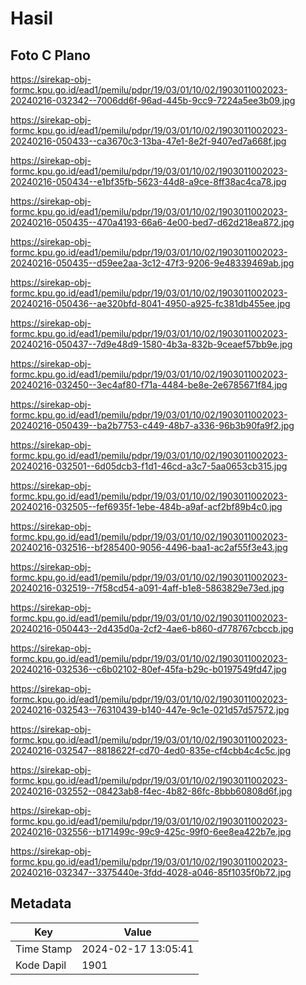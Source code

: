 # Hasil

## Foto C Plano

https://sirekap-obj-formc.kpu.go.id/ead1/pemilu/pdpr/19/03/01/10/02/1903011002023-20240216-032342--7006dd6f-96ad-445b-9cc9-7224a5ee3b09.jpg

https://sirekap-obj-formc.kpu.go.id/ead1/pemilu/pdpr/19/03/01/10/02/1903011002023-20240216-050433--ca3670c3-13ba-47e1-8e2f-9407ed7a668f.jpg

https://sirekap-obj-formc.kpu.go.id/ead1/pemilu/pdpr/19/03/01/10/02/1903011002023-20240216-050434--e1bf35fb-5623-44d8-a9ce-8ff38ac4ca78.jpg

https://sirekap-obj-formc.kpu.go.id/ead1/pemilu/pdpr/19/03/01/10/02/1903011002023-20240216-050435--470a4193-66a6-4e00-bed7-d62d218ea872.jpg

https://sirekap-obj-formc.kpu.go.id/ead1/pemilu/pdpr/19/03/01/10/02/1903011002023-20240216-050435--d59ee2aa-3c12-47f3-9206-9e48339469ab.jpg

https://sirekap-obj-formc.kpu.go.id/ead1/pemilu/pdpr/19/03/01/10/02/1903011002023-20240216-050436--ae320bfd-8041-4950-a925-fc381db455ee.jpg

https://sirekap-obj-formc.kpu.go.id/ead1/pemilu/pdpr/19/03/01/10/02/1903011002023-20240216-050437--7d9e48d9-1580-4b3a-832b-9ceaef57bb9e.jpg

https://sirekap-obj-formc.kpu.go.id/ead1/pemilu/pdpr/19/03/01/10/02/1903011002023-20240216-032450--3ec4af80-f71a-4484-be8e-2e6785671f84.jpg

https://sirekap-obj-formc.kpu.go.id/ead1/pemilu/pdpr/19/03/01/10/02/1903011002023-20240216-050439--ba2b7753-c449-48b7-a336-96b3b90fa9f2.jpg

https://sirekap-obj-formc.kpu.go.id/ead1/pemilu/pdpr/19/03/01/10/02/1903011002023-20240216-032501--6d05dcb3-f1d1-46cd-a3c7-5aa0653cb315.jpg

https://sirekap-obj-formc.kpu.go.id/ead1/pemilu/pdpr/19/03/01/10/02/1903011002023-20240216-032505--fef6935f-1ebe-484b-a9af-acf2bf89b4c0.jpg

https://sirekap-obj-formc.kpu.go.id/ead1/pemilu/pdpr/19/03/01/10/02/1903011002023-20240216-032516--bf285400-9056-4496-baa1-ac2af55f3e43.jpg

https://sirekap-obj-formc.kpu.go.id/ead1/pemilu/pdpr/19/03/01/10/02/1903011002023-20240216-032519--7f58cd54-a091-4aff-b1e8-5863829e73ed.jpg

https://sirekap-obj-formc.kpu.go.id/ead1/pemilu/pdpr/19/03/01/10/02/1903011002023-20240216-050443--2d435d0a-2cf2-4ae6-b860-d778767cbccb.jpg

https://sirekap-obj-formc.kpu.go.id/ead1/pemilu/pdpr/19/03/01/10/02/1903011002023-20240216-032536--c6b02102-80ef-45fa-b29c-b0197549fd47.jpg

https://sirekap-obj-formc.kpu.go.id/ead1/pemilu/pdpr/19/03/01/10/02/1903011002023-20240216-032543--76310439-b140-447e-9c1e-021d57d57572.jpg

https://sirekap-obj-formc.kpu.go.id/ead1/pemilu/pdpr/19/03/01/10/02/1903011002023-20240216-032547--8818622f-cd70-4ed0-835e-cf4cbb4c4c5c.jpg

https://sirekap-obj-formc.kpu.go.id/ead1/pemilu/pdpr/19/03/01/10/02/1903011002023-20240216-032552--08423ab8-f4ec-4b82-86fc-8bbb60808d6f.jpg

https://sirekap-obj-formc.kpu.go.id/ead1/pemilu/pdpr/19/03/01/10/02/1903011002023-20240216-032556--b171499c-99c9-425c-99f0-6ee8ea422b7e.jpg

https://sirekap-obj-formc.kpu.go.id/ead1/pemilu/pdpr/19/03/01/10/02/1903011002023-20240216-032347--3375440e-3fdd-4028-a046-85f1035f0b72.jpg


## Metadata

| Key        | Value               |
| ---------- | ------------------- |
| Time Stamp | 2024-02-17 13:05:41 |
| Kode Dapil | 1901                |



